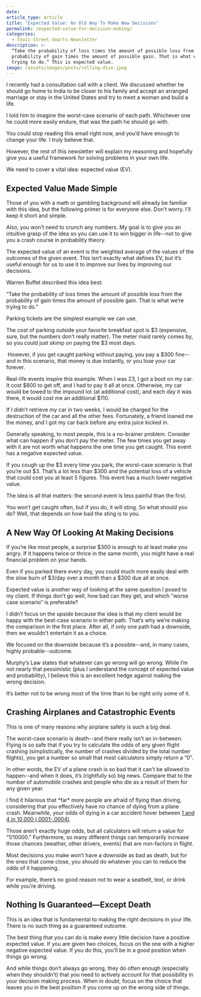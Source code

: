 ```yaml
---
date:
article_type: Article
title: 'Expected Value: An Old Way To Make New Decisions'
permalink: /expected-value-for-decision-making/
categories:
  - Stoic-Street-Smarts-Newsletter
description: >-
  “Take the probability of loss times the amount of possible loss from the
  probability of gain times the amount of possible gain. That is what we’re
  trying to do.” This is expected value. 
image: /assets/images/posts/rolling-dice.jpeg
---
```

I recently had a consultation call with a client. We discussed whether he should go home to India to be closer to his family and accept an arranged marriage or stay in the United States and try to meet a woman and build a life.

I told him to imagine the worst-case scenario of each path. Whichever one he could more easily endure, that was the path he should go with.

You could stop reading this email right now, and you’d have enough to change your life. I truly believe that.

However, the rest of this newsletter will explain my reasoning and hopefully give you a useful framework for solving problems in your own life.

We need to cover a vital idea: expected value (EV).

## Expected Value Made Simple

Those of you with a math or gambling background will already be familiar with this idea, but the following primer is for everyone else. Don’t worry. I'll keep it short and simple.

Also, you won’t need to crunch any numbers. My goal is to give you an intuitive grasp of the idea so you can use it to win bigger in life--not to give you a crash course in probability theory.

The expected value of an event is the weighted average of the values of the outcomes of the given event. This isn’t exactly what defines EV, but it’s useful enough for us to use it to improve our lives by improving our decisions.

Warren Buffet described this idea best:

“Take the probability of loss times the amount of possible loss from the probability of gain times the amount of possible gain. That is what we’re trying to do.”

Parking tickets are the simplest example we can use.

The cost of parking outside your favorite breakfast spot is $3 (expensive, sure, but the numbers don’t really matter). The meter maid rarely comes by, so you could just skimp on paying the $3 most days.

&nbsp;However, if you get caught parking without paying, you pay a $300 fine--and in this scenario, that money is due instantly, or you lose your car forever.

Real-life events inspire this example. When I was 23, I got a boot on my car. It cost $800 to get off, and I had to pay it all at once. Otherwise, my car would be towed to the impound lot (at additional cost), and each day it was there, it would cost me an additional $110.&nbsp;

If I didn’t retrieve my car in two weeks, I would be charged for the destruction of the car and all the other fees. Fortunately, a friend loaned me the money, and I got my car back before any extra juice kicked in.

Generally speaking, to most people, this is a no-brainer problem. Consider what can happen if you don’t pay the meter. The few times you get away with it are not worth what happens the one time you get caught. This event has a negative expected value.

If you cough up the $3 every time you park, the worst-case scenario is that you’re out $3. That’s a lot less than $300 and the potential loss of a vehicle that could cost you at least 5 figures. This event has a much lower negative value.

The idea is all that matters: the second event is less painful than the first.

You won’t get caught often, but if you do, it will sting. So what should you do? Well, that depends on how bad the sting is to you.

## A New Way Of Looking At Making Decisions

If you’re like most people, a surprise $300 is enough to at least make you angry. If it happens twice or thrice in the same month, you might have a real financial problem on your hands.

Even if you parked there every day, you could much more easily deal with the slow burn of $3/day over a month than a $300 due all at once.

Expected value is another way of looking at the same question I posed to my client. If things don’t go well, how bad can they get, and which “worse case scenario” is preferable?

I didn’t focus on the upside because the idea is that my client would be happy with the best-case scenario in either path. That’s why we’re making the comparison in the first place. After all, if only one path had a downside, then we wouldn’t entertain it as a choice.

We focused on the downside because it’s a possible--and, in many cases, highly probable--outcome.

Murphy’s Law states that whatever can go wrong will go wrong. While I’m not nearly that pessimistic (plus I understand the concept of expected value and probability), I believe this is an excellent hedge against making the wrong decision.

It’s better not to be wrong most of the time than to be right only some of it.

## Crashing Airplanes and Catastrophic Events

This is one of many reasons why airplane safety is such a big deal.

The worst-case scenario is death--and there really isn’t an in-between. Flying is so safe that if you try to calculate the odds of any given flight crashing (simplistically, the number of crashes divided by the total number flights), you get a number so small that most calculators simply return a “0”.

In other words, the EV of a plane crash is so bad that it can’t be allowed to happen--and when it does, it’s (rightfully so) big news. Compare that to the number of automobile crashes and people who die as a result of them for any given year.

I find it hilarious that \*far\* more people are afraid of flying than driving, considering that you effectively have no chance of dying from a plane crash. Meanwhile, your odds of dying in a car accident hover between [1 and 4 in 10,000 (.0001-.0004)](https://injuryfacts.nsc.org/motor-vehicle/historical-fatality-trends/deaths-and-rates/#:~:text=The%20population%20motor%2Dvehicle%20death,vehicles%2C%20a%2096%25%20improvement.).&nbsp;

Those aren’t exactly huge odds, but all calculators will return a value for “1/10000.” Furthermore, so many different things can temporarily increase those chances (weather, other drivers, events) that are non-factors in flight.

Most decisions you make won’t have a downside as bad as death, but for the ones that come close, you should do whatever you can to reduce the odds of it happening.

For example, there’s no good reason not to wear a seatbelt, text, or drink while you’re driving.

## Nothing Is Guaranteed—Except Death

This is an idea that is fundamental to making the right decisions in your life. There is no such thing as a guaranteed outcome.

The best thing that you can do is make every little decision have a positive expected value. If you are given two choices, focus on the one with a higher negative expected value. If you do this, you’ll be in a good position when things go wrong.

And while things don’t always go wrong, they do often enough (especially when they shouldn’t) that you need to actively account for that possibility in your decision making process. When in doubt, focus on the choice that leaves you in the best position if you come up on the wrong side of things.